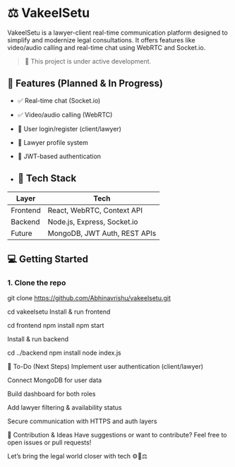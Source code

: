 # ⚖️ VakeelSetu

VakeelSetu is a lawyer-client real-time communication platform designed to simplify and modernize legal consultations. It offers features like video/audio calling and real-time chat using WebRTC and Socket.io.

> 🚧 This project is under active development.


## 🚀 Features (Planned & In Progress)

- ✅ Real-time chat (Socket.io)
- ✅ Video/audio calling (WebRTC)
- 🔄 User login/register (client/lawyer)
- 🔄 Lawyer profile system
- 🔄 JWT-based authentication

- ## 🔧 Tech Stack

| Layer    | Tech                     |
|----------|--------------------------|
| Frontend | React, WebRTC, Context API |
| Backend  | Node.js, Express, Socket.io |
| Future   | MongoDB, JWT Auth, REST APIs |
## 💻 Getting Started

### 1. Clone the repo

git clone https://github.com/Abhinavrishu/vakeelsetu.git

cd vakeelsetu
 Install & run frontend

cd frontend
npm install
npm start

Install & run backend

cd ../backend
npm install
node index.js

📌 To-Do (Next Steps)
 Implement user authentication (client/lawyer)

 Connect MongoDB for user data

 Build dashboard for both roles

 Add lawyer filtering & availability status

 Secure communication with HTTPS and auth layers

🧠 Contribution & Ideas
Have suggestions or want to contribute? Feel free to open issues or pull requests!



Let’s bring the legal world closer with tech ⚙️💬⚖️


